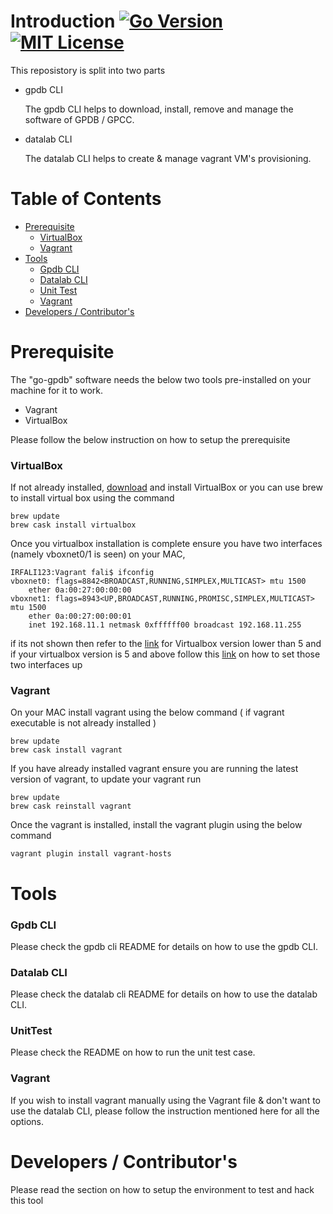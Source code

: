 # Introduction [![Go Version](https://img.shields.io/badge/go-v1.11.1-green.svg?style=flat-square)](https://golang.org/dl/) [![MIT License](https://img.shields.io/badge/License-MIT-red.svg?style=flat-square)](https://github.com/ielizaga/piv-go-gpdb/blob/master/LICENSE)

This reposistory is split into two parts

+ gpdb CLI 

    The gpdb CLI helps to download, install, remove and manage the software of GPDB / GPCC.

+ datalab CLI
    
    The datalab CLI helps to create & manage vagrant VM's provisioning.
    
Table of Contents
=================

   * [Prerequisite](#prerequisite)
        * [VirtualBox](#virtualbox)
        * [Vagrant](#vagrant)
   * [Tools](#tools)
        * [Gpdb CLI](#gpdb-cli)
        * [Datalab CLI](#datalab-cli)
        * [Unit Test](#unit-test)
        * [Vagrant](#vagrant-1)
   * [Developers / Contributor's](#developers--contributors) 

# Prerequisite

The "go-gpdb" software needs the below two tools pre-installed on your machine for it to work.

+ Vagrant
+ VirtualBox

Please follow the below instruction on how to setup the prerequisite

### VirtualBox

If not already installed, [download](http://download.virtualbox.org/virtualbox/5.1.22/VirtualBox-5.1.22-115126-OSX.dmg) and install VirtualBox or you can use brew to install virtual box using the command

```
brew update
brew cask install virtualbox
```

Once you virtualbox installation is complete ensure you have two interfaces (namely vboxnet0/1 is seen) on your MAC,

```
IRFALI123:Vagrant fali$ ifconfig
vboxnet0: flags=8842<BROADCAST,RUNNING,SIMPLEX,MULTICAST> mtu 1500
	ether 0a:00:27:00:00:00
vboxnet1: flags=8943<UP,BROADCAST,RUNNING,PROMISC,SIMPLEX,MULTICAST> mtu 1500
	ether 0a:00:27:00:00:01
	inet 192.168.11.1 netmask 0xffffff00 broadcast 192.168.11.255
```

if its not shown then refer to the [link](http://islandora.ca/content/fixing-missing-vboxnet0) for Virtualbox version lower than 5 and if your virtualbox version is 5 and above follow this [link](https://luppeng.wordpress.com/2017/07/17/enabling-virtualbox-host-only-adapter-on-mac-os-x/) on how to set those two interfaces up

### Vagrant

On your MAC install vagrant using the below command ( if vagrant executable is not already installed )

```
brew update
brew cask install vagrant
```

If you have already installed vagrant ensure you are running the latest version of vagrant, to update your vagrant run

```
brew update
brew cask reinstall vagrant
```

Once the vagrant is installed, install the vagrant plugin using the below command
```
vagrant plugin install vagrant-hosts
```

# Tools
 
### Gpdb CLI

Please check the gpdb cli README for details on how to use the gpdb CLI.

### Datalab CLI

Please check the datalab cli README for details on how to use the datalab CLI.

### UnitTest

Please check the README on how to run the unit test case.

### Vagrant 

If you wish to install vagrant manually using the Vagrant file & don't want to use the datalab CLI, please follow the instruction mentioned here for all the options.

# Developers / Contributor's

Please read the section on how to setup the environment to test and hack this tool